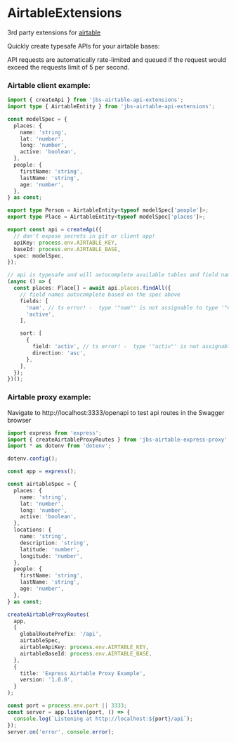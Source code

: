 # AirtableExtensions

3rd party extensions for [airtable](https://airtable.com/)

Quickly create typesafe APIs for your airtable bases:

API requests are automatically rate-limited and queued if the request would exceed the requests limit of 5 per second.

### Airtable client example:

```typescript
import { createApi } from 'jbs-airtable-api-extensions';
import type { AirtableEntity } from 'jbs-airtable-api-extensions';

const modelSpec = {
  places: {
    name: 'string',
    lat: 'number',
    long: 'number',
    active: 'boolean',
  },
  people: {
    firstName: 'string',
    lastName: 'string',
    age: 'number',
  },
} as const;

export type Person = AirtableEntity<typeof modelSpec['people']>;
export type Place = AirtableEntity<typeof modelSpec['places']>;

export const api = createApi({
  // don't expose secrets in git or client app!
  apiKey: process.env.AIRTABLE_KEY,
  baseId: process.env.AIRTABLE_BASE,
  spec: modelSpec,
});

// api is typesafe and will autocomplete available tables and field names
(async () => {
  const places: Place[] = await api.places.findAll({
    // field names autocomplete based on the spec above
    fields: [
      'nam', // ts error! -  type '"nam"' is not assignable to type '"name" | "lat" | "long" | "active"'
      'active',
    ],

    sort: [
      {
        field: 'activ', // ts error! -  type '"activ"' is not assignable to type '"name" | "lat" | "long" | "active"'
        direction: 'asc',
      },
    ],
  });
})();
```

### Airtable proxy example:
Navigate to http://localhost:3333/openapi to test api routes in the Swagger browser

```typescript
import express from 'express';
import { createAirtableProxyRoutes } from 'jbs-airtable-express-proxy';
import * as dotenv from 'dotenv';

dotenv.config();

const app = express();

const airtableSpec = {
  places: {
    name: 'string',
    lat: 'number',
    long: 'number',
    active: 'boolean',
  },
  locations: {
    name: 'string',
    description: 'string',
    latitude: 'number',
    longitude: 'number',
  },
  people: {
    firstName: 'string',
    lastName: 'string',
    age: 'number',
  },
} as const;

createAirtableProxyRoutes(
  app,
  {
    globalRoutePrefix: '/api',
    airtableSpec,
    airtableApiKey: process.env.AIRTABLE_KEY,
    airtableBaseId: process.env.AIRTABLE_BASE,
  },
  {
    title: 'Express Airtable Proxy Example',
    version: '1.0.0',
  }
);

const port = process.env.port || 3333;
const server = app.listen(port, () => {
  console.log(`Listening at http://localhost:${port}/api`);
});
server.on('error', console.error);
```
